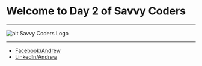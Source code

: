 # Welcome to Day 2 of Savvy Coders
___
![alt Savvy Coders Logo](http://eqstl.com/wp-content/uploads/2016/08/Savvy-Coders-13.png)
___
* [Facebook/Andrew](https://www.facebook.com/andrew.turnage.39)
* [LinkedIn/Andrew](https://www.linkedin.com/in/andrewturnage/)
